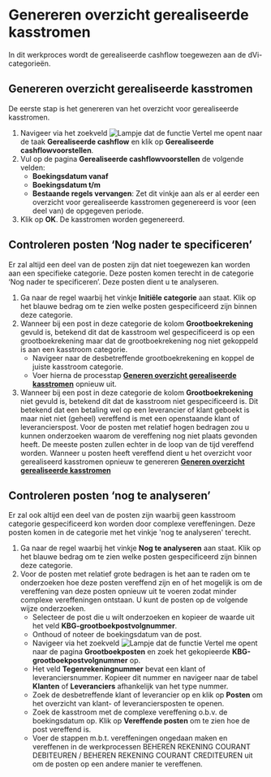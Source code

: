 # Genereren overzicht gerealiseerde kasstromen

In dit werkproces wordt de gerealiseerde cashflow toegewezen aan de dVi-categorieën.

## Genereren overzicht gerealiseerde kasstromen

De eerste stap is het genereren van het overzicht voor gerealiseerde kasstromen. 

1. Navigeer via het zoekveld ![Lampje dat de functie Vertel me opent](https://docs.microsoft.com/nl-NL/dynamics365/business-central/media/ui-search/search_small.png "Vertel me wat u wilt doen") naar de taak **Gerealiseerde cashflow** en klik op **Gerealiseerde cashflowvoorstellen**. 
2. Vul op de pagina **Gerealiseerde cashflowvoorstellen** de volgende velden:
	- **Boekingsdatum vanaf**
	- **Boekingsdatum t/m**
	- **Bestaande regels vervangen**: Zet dit vinkje aan als er al eerder een overzicht voor gerealiseerde kasstromen gegenereerd is voor (een deel van) de opgegeven periode. 
3. Klik op **OK**. De kasstromen worden gegenereerd. 

## Controleren posten ‘Nog nader te specificeren’

Er zal altijd een deel van de posten zijn dat niet toegewezen kan worden aan een specifieke categorie. Deze posten komen terecht in de categorie ‘Nog nader te specificeren’. Deze posten dient u te analyseren. 

1. Ga naar de regel waarbij het vinkje **Initiële categorie** aan staat. Klik op het blauwe bedrag om te zien welke posten gespecificeerd zijn binnen deze categorie. 
2. Wanneer bij een post in deze categorie de kolom **Grootboekrekening** gevuld is, betekend dit dat de kasstroom wel gespecificeerd is op een grootboekrekening maar dat de grootboekrekening nog niet gekoppeld is aan een kasstroom categorie. 
	- Navigeer naar de desbetreffende grootboekrekening en koppel de juiste kasstroom categorie. 
	- Voer hierna de processtap **[Generen overzicht gerealiseerde kasstromen](#generen-overzicht-gerealiseerde-kasstromen)** opnieuw uit. 
3. Wanneer bij een post in deze categorie de kolom **Grootboekrekening** niet gevuld is, betekend dit dat de kasstroom niet gespecificeerd is. Dit betekend dat een betaling wel op een leverancier of klant geboekt is maar niet niet (geheel) vereffend is met een openstaande klant of leverancierspost. Voor de posten met relatief hogen bedragen zou u kunnen onderzoeken waarom de vereffening nog niet plaats gevonden heeft. De meeste posten zullen echter in de loop van de tijd vereffend worden. Wanneer u posten heeft vereffend dient u het overzicht voor gerealiseerd kasstromen opnieuw te genereren **[Generen overzicht gerealiseerde kasstromen](#generen-overzicht-gerealiseerde-kasstromen)**

## Controleren posten ‘nog te analyseren’

Er zal ook altijd een deel van de posten zijn waarbij geen kasstroom categorie gespecificeerd kon worden door complexe vereffeningen. Deze posten komen in de categorie met het vinkje 'nog te analyseren' terecht. 

1. Ga naar de regel waarbij het vinkje **Nog te analyseren** aan staat. Klik op het blauwe bedrag om te zien welke posten gespecificeerd zijn binnen deze categorie. 
2. Voor de posten met relatief grote bedragen is het aan te raden om te onderzoeken hoe deze posten vereffend zijn en of het mogelijk is om de vereffening van deze posten opnieuw uit te voeren zodat minder complexe vereffeningen ontstaan. U kunt de posten op de volgende wijze onderzoeken. 
	- Selecteer de post die u wilt onderzoeken en kopieer de waarde uit het veld **KBG-grootboekpostvolgnummer**.
	- Onthoud of noteer de boekingsdatum van de post. 
	- Navigeer via het zoekveld ![Lampje dat de functie Vertel me opent](https://docs.microsoft.com/nl-NL/dynamics365/business-central/media/ui-search/search_small.png "Vertel me wat u wilt doen") naar de pagina **Grootboekposten** en zoek het gekopieerde **KBG-grootboekpostvolgnummer** op. 
	- Het veld **Tegenrekeningnummer** bevat een klant of leveranciersnummer. Kopieer dit nummer en navigeer naar de tabel **Klanten** of **Leveranciers** afhankelijk van het type nummer. 
	- Zoek de desbetreffende klant of leverancier op en klik op **Posten** om het overzicht van klant- of leveranciersposten te openen. 
	- Zoek de kasstroom met de complexe vereffening o.b.v. de boekingsdatum op. Klik op **Vereffende posten** om te zien hoe de post vereffend is. 
	- Voer de stappen m.b.t. vereffeningen ongedaan maken en vereffenen in de werkprocessen BEHEREN REKENING COURANT DEBITEUREN / BEHEREN REKENING COURANT CREDITEUREN uit om de posten op een andere manier te vereffenen. 
<!--stackedit_data:
eyJoaXN0b3J5IjpbMjE1MzI5OTIxLC04ODY3NjM0OTUsOTMxNT
cwNzA1XX0=
-->